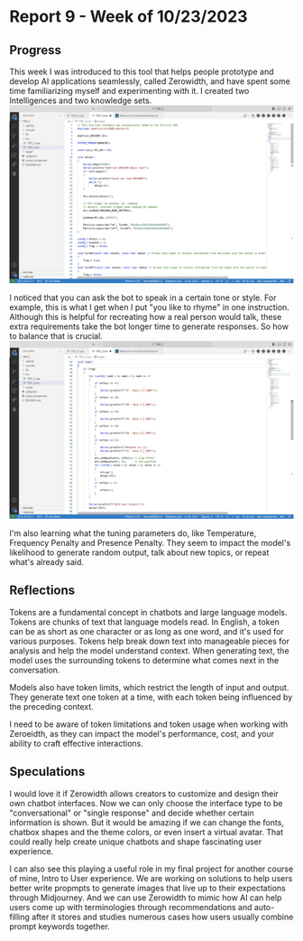# Report 9 - Week of 10/23/2023

## Progress
This week I was introduced to this tool that helps people prototype and develop AI applications seamlessly, called Zerowidth, and have spent some time familiarizing myself and experimenting with it. I created two Intelligences and two knowledge sets.
![](w81.jpg)

I noticed that you can ask the bot to speak in a certain tone or style. For example, this is what I get when I put "you like to rhyme" in one instruction. Although this is helpful for recreating how a real person would talk, these extra requirements take the bot longer time to generate responses. So how to balance that is crucial.
![](w82.jpg)

I'm also learning what the tuning parameters do, like Temperature, Frequency Penalty and Presence Penalty. They seem to impact the model's likelihood to generate random output, talk about new topics, or repeat what's already said.

## Reflections
Tokens are a fundamental concept in chatbots and large language models. Tokens are chunks of text that language models read. In English, a token can be as short as one character or as long as one word, and it's used for various purposes. Tokens help break down text into manageable pieces for analysis and help the model understand context. When generating text, the model uses the surrounding tokens to determine what comes next in the conversation.

Models also have token limits, which restrict the length of input and output. They generate text one token at a time, with each token being influenced by the preceding context.

I need to be aware of token limitations and token usage when working with Zeroeidth, as they can impact the model's performance, cost, and your ability to craft effective interactions.

## Speculations
I would love it if Zerowidth allows creators to customize and design their own chatbot interfaces. Now we can only choose the interface type to be "conversational" or "single response" and decide whether certain information is shown. But it would be amazing if we can change the fonts, chatbox shapes and the theme colors, or even insert a virtual avatar. That could really help create unique chatbots and shape fascinating user experience.

I can also see this playing a useful role in my final project for another course of mine, Intro to User experience. We are working on solutions to help users better write propmpts to generate images that live up to their expectations through Midjourney. And we can use Zerowidth to mimic how AI can help users come up with terminologies through recommendations and auto-filling after it stores and studies numerous cases how users usually combine prompt keywords together.
